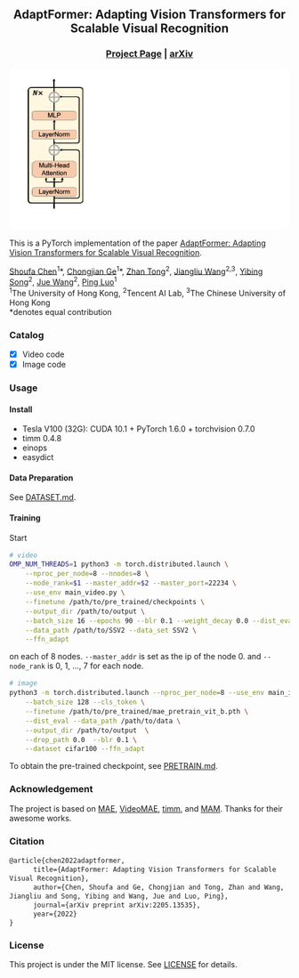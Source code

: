 <div align="center">

## AdaptFormer: Adapting Vision Transformers for Scalable Visual Recognition

### [Project Page](http://www.shoufachen.com/adaptformer-page/) |  [arXiv](https://arxiv.org/abs/2205.13535)

![teaser](figs/teaser.gif)
</div>


This is a PyTorch implementation of the paper [AdaptFormer: Adapting Vision Transformers for Scalable Visual Recognition](https://arxiv.org/abs/2205.13535).

[Shoufa Chen](https://www.shoufachen.com/)<sup>1</sup>\*,
[Chongjian Ge](https://chongjiange.github.io/)<sup>1</sup>\*,
[Zhan Tong](https://scholar.google.com/citations?user=6FsgWBMAAAAJ)<sup>2</sup>,
[Jiangliu Wang](https://laura-wang.github.io/)<sup>2,3</sup>,
[Yibing Song](https://ybsong00.github.io/)<sup>2</sup>,
[Jue Wang](http://juewang725.github.io/)<sup>2</sup>,
[Ping Luo](http://luoping.me/)<sup>1</sup> <br>
<sup>1</sup>The University of Hong Kong, <sup>2</sup>Tencent AI Lab, <sup>3</sup>The Chinese University of Hong Kong  
\*denotes equal contribution

### Catalog

- [x] Video code
- [x] Image code

### Usage

#### Install
* Tesla V100 (32G): CUDA 10.1 + PyTorch 1.6.0 + torchvision 0.7.0
* timm 0.4.8
* einops
* easydict

#### Data Preparation
See [DATASET.md](DATASET.md).

#### Training
Start
```bash
# video
OMP_NUM_THREADS=1 python3 -m torch.distributed.launch \
    --nproc_per_node=8 --nnodes=8 \
    --node_rank=$1 --master_addr=$2 --master_port=22234 \
    --use_env main_video.py \
    --finetune /path/to/pre_trained/checkpoints \
    --output_dir /path/to/output \
    --batch_size 16 --epochs 90 --blr 0.1 --weight_decay 0.0 --dist_eval \
    --data_path /path/to/SSV2 --data_set SSV2 \
    --ffn_adapt
```
on each of 8 nodes. `--master_addr` is set as the ip of the node 0. and `--node_rank` is 0, 1, ..., 7 for each node.

```bash
# image
python3 -m torch.distributed.launch --nproc_per_node=8 --use_env main_image.py \
    --batch_size 128 --cls_token \
    --finetune /path/to/pre_trained/mae_pretrain_vit_b.pth \
    --dist_eval --data_path /path/to/data \
    --output_dir /path/to/output  \
    --drop_path 0.0  --blr 0.1 \
    --dataset cifar100 --ffn_adapt
```

To obtain the pre-trained checkpoint, see [PRETRAIN.md](PRETRAIN.md).
### Acknowledgement

The project is based on [MAE](https://github.com/facebookresearch/mae), [VideoMAE](https://github.com/MCG-NJU/VideoMAE), [timm](https://github.com/rwightman/pytorch-image-models), and [MAM](https://github.com/jxhe/unify-parameter-efficient-tuning).
Thanks for their awesome works.

### Citation
```
@article{chen2022adaptformer,
      title={AdaptFormer: Adapting Vision Transformers for Scalable Visual Recognition},
      author={Chen, Shoufa and Ge, Chongjian and Tong, Zhan and Wang, Jiangliu and Song, Yibing and Wang, Jue and Luo, Ping},
      journal={arXiv preprint arXiv:2205.13535},
      year={2022}
}
```

### License

This project is under the MIT license. See [LICENSE](LICENSE) for details.
